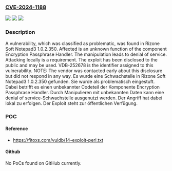 ### [CVE-2024-1188](https://cve.mitre.org/cgi-bin/cvename.cgi?name=CVE-2024-1188)
![](https://img.shields.io/static/v1?label=Product&message=Notepad3&color=blue)
![](https://img.shields.io/static/v1?label=Version&message=1.0.2.350%20&color=brightgreen)
![](https://img.shields.io/static/v1?label=Vulnerability&message=CWE-404%20Denial%20of%20Service&color=brightgreen)

### Description

A vulnerability, which was classified as problematic, was found in Rizone Soft Notepad3 1.0.2.350. Affected is an unknown function of the component Encryption Passphrase Handler. The manipulation leads to denial of service. Attacking locally is a requirement. The exploit has been disclosed to the public and may be used. VDB-252678 is the identifier assigned to this vulnerability. NOTE: The vendor was contacted early about this disclosure but did not respond in any way.
Es wurde eine Schwachstelle in Rizone Soft Notepad3 1.0.2.350 gefunden. Sie wurde als problematisch eingestuft. Dabei betrifft es einen unbekannter Codeteil der Komponente Encryption Passphrase Handler. Durch Manipulieren mit unbekannten Daten kann eine denial of service-Schwachstelle ausgenutzt werden. Der Angriff hat dabei lokal zu erfolgen. Der Exploit steht zur öffentlichen Verfügung.

### POC

#### Reference
- https://fitoxs.com/vuldb/14-exploit-perl.txt

#### Github
No PoCs found on GitHub currently.

